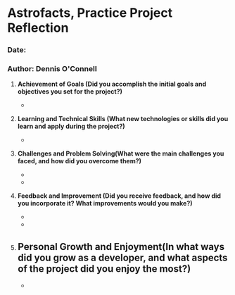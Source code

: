 # Astrofacts, Practice Project Reflection

### Date:

### Author: Dennis O'Connell

1. **Achievement of Goals (Did you accomplish the initial goals and objectives you set for the project?)**

   -

2. **Learning and Technical Skills (What new technologies or skills did you learn and apply during the project?)**

   -

3. **Challenges and Problem Solving(What were the main challenges you faced, and how did you overcome them?)**

   -
   -

4. **Feedback and Improvement (Did you receive feedback, and how did you incorporate it? What improvements would you make?)**

   -
   -

5. ## **Personal Growth and Enjoyment(In what ways did you grow as a developer, and what aspects of the project did you enjoy the most?)**
   -
